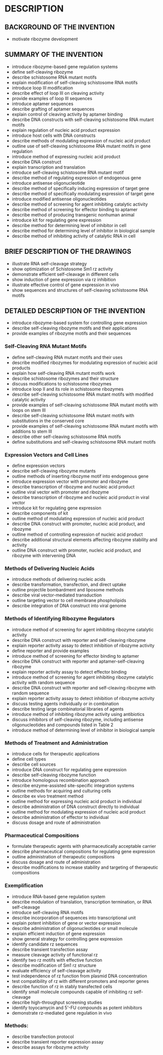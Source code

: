# DESCRIPTION

## BACKGROUND OF THE INVENTION

- motivate ribozyme development

## SUMMARY OF THE INVENTION

- introduce ribozyme-based gene regulation systems
- define self-cleaving ribozyme
- describe schistosome RNA mutant motifs
- explain modification of self-cleaving schistosome RNA motifs
- introduce loop III modification
- describe effect of loop III on cleaving activity
- provide examples of loop III sequences
- introduce aptamer sequences
- describe grafting of aptamer sequences
- explain control of cleaving activity by aptamer binding
- describe DNA constructs with self-cleaving schistosome RNA mutant motifs
- explain regulation of nucleic acid product expression
- introduce host cells with DNA constructs
- describe methods of modulating expression of nucleic acid product
- outline use of self-cleaving schistosome RNA mutant motifs in gene regulation
- introduce method of expressing nucleic acid product
- describe DNA construct
- explain transcription and translation
- introduce self-cleaving schistosome RNA mutant motif
- describe method of regulating expression of endogenous gene
- introduce antisense oligonucleotide
- describe method of specifically inducing expression of target gene
- describe method of specifically modulating expression of target gene
- introduce modified antisense oligonucleotides
- describe method of screening for agent inhibiting catalytic activity
- describe method of screening for effector binding to aptamer
- describe method of producing transgenic nonhuman animal
- introduce kit for regulating gene expression
- describe method for determining level of inhibitor in cell
- describe method for determining level of inhibitor in biological sample
- describe method of inhibiting activity of catalytic RNA in cell

## BRIEF DESCRIPTION OF THE DRAWINGS

- illustrate RNA self-cleavage strategy
- show optimization of Schistosome Sm1 rz activity
- demonstrate efficient self-cleavage in different cells
- show induction of gene expression via rz inhibition
- illustrate effective control of gene expression in vivo
- show sequences and structures of self-cleaving schistosome RNA motifs

## DETAILED DESCRIPTION OF THE INVENTION

- introduce ribozyme-based system for controlling gene expression
- describe self-cleaving ribozyme motifs and their applications
- provide examples of ribozyme motifs and their sequences

### Self-Cleaving RNA Mutant Motifs

- define self-cleaving RNA mutant motifs and their uses
- describe modified ribozymes for modulating expression of nucleic acid products
- explain how self-cleaving RNA mutant motifs work
- describe schistosome ribozymes and their structure
- discuss modifications to schistosome ribozymes
- introduce loop II and its role in schistosome ribozymes
- describe self-cleaving schistosome RNA mutant motifs with modified catalytic activity
- provide examples of self-cleaving schistosome RNA mutant motifs with loops on stem III
- describe self-cleaving schistosome RNA mutant motifs with substitutions in the conserved core
- provide examples of self-cleaving schistosome RNA mutant motifs with additions to stem III
- describe other self-cleaving schistosome RNA motifs
- define substitutions and self-cleaving schistosome RNA mutant motifs

### Expression Vectors and Cell Lines

- define expression vectors
- describe self-cleaving ribozyme mutants
- outline methods of inserting ribozyme motif into endogenous gene
- introduce expression vector with promoter and ribozyme
- describe transcription of ribozyme and nucleic acid product
- outline viral vector with promoter and ribozyme
- describe transcription of ribozyme and nucleic acid product in viral vector
- introduce kit for regulating gene expression
- describe components of kit
- outline method of modulating expression of nucleic acid product
- describe DNA construct with promoter, nucleic acid product, and ribozyme
- outline method of controlling expression of nucleic acid product
- describe additional structural elements affecting ribozyme stability and activity
- outline DNA construct with promoter, nucleic acid product, and ribozyme with intervening DNA

### Methods of Delivering Nucleic Acids

- introduce methods of delivering nucleic acids
- describe transformation, transfection, and direct uptake
- outline projectile bombardment and liposome methods
- describe viral vector-mediated transduction
- outline targeting vector to cell membrane phospholipids
- describe integration of DNA construct into viral genome

### Methods of Identifying Ribozyme Regulators

- introduce method of screening for agent inhibiting ribozyme catalytic activity
- describe DNA construct with reporter and self-cleaving ribozyme
- explain reporter activity assay to detect inhibition of ribozyme activity
- define reporter and provide examples
- introduce method of screening for effector binding to aptamer
- describe DNA construct with reporter and aptamer-self-cleaving ribozyme
- explain reporter activity assay to detect effector binding
- introduce method of screening for agent inhibiting ribozyme catalytic activity with random sequence
- describe DNA construct with reporter and self-cleaving ribozyme with random sequence
- explain reporter activity assay to detect inhibition of ribozyme activity
- discuss testing agents individually or in combination
- describe testing large combinatorial libraries of agents
- introduce method of inhibiting ribozyme activity using antibiotics
- discuss inhibitors of self-cleaving ribozyme, including antisense oligonucleotides and compounds listed in Table 2
- introduce method of determining level of inhibitor in biological sample

### Methods of Treatment and Administration

- introduce cells for therapeutic applications
- define cell types
- describe cell sources
- introduce DNA construct for regulating gene expression
- describe self-cleaving ribozyme function
- introduce homologous recombination approach
- describe enzyme-assisted site-specific integration systems
- outline methods for acquiring and culturing cells
- describe ex vivo treatment method
- outline method for expressing nucleic acid product in individual
- describe administration of DNA construct directly to individual
- outline method for modulating expression of nucleic acid product
- describe administration of effector to individual
- discuss dosage and route of administration

### Pharmaceutical Compositions

- formulate therapeutic agents with pharmaceutically acceptable carrier
- describe pharmaceutical compositions for regulating gene expression
- outline administration of therapeutic compositions
- discuss dosage and route of administration
- describe modifications to increase stability and targeting of therapeutic compositions

### Exemplification

- introduce RNA-based gene regulation system
- describe modulation of translation, transcription termination, or RNA self-cleavage
- introduce self-cleaving RNA motifs
- describe incorporation of sequences into transcriptional unit
- explain potent inhibition of gene or vector expression
- describe administration of oligonucleotides or small molecule
- explain efficient induction of gene expression
- show general strategy for controlling gene expression
- identify candidate rz sequences
- describe transient transfection assay
- measure cleavage activity of functional rz
- identify two rz motifs with effective function
- describe modification of Sm1 rz structure
- evaluate efficiency of self-cleavage activity
- test independence of rz function from plasmid DNA concentration
- test compatibility of rz with different promoters and reporter genes
- describe function of rz in stably transfected cells
- identify small molecule compounds capable of inhibiting rz self-cleavage
- describe high-throughput screening studies
- identify toyocamycin and 5'-FU compounds as potent inhibitors
- demonstrate rz-mediated gene regulation in vivo

### Methods:

- describe transfection protocol
- describe transient reporter expression assay
- describe assays for ribozyme activity

